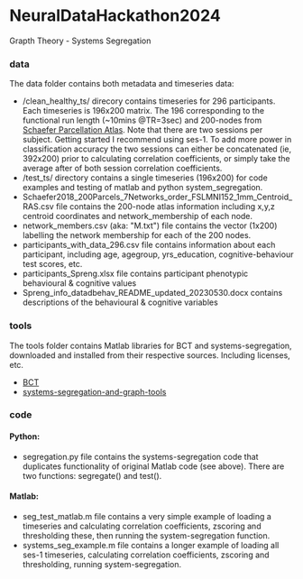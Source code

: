 # NeuralDataHackathon2024


Grapth Theory - Systems Segregation


### data

The data folder contains both metadata and timeseries data:
 - /clean_healthy_ts/ direcory contains timeseries for 296 participants. Each timeseries is 196x200 matrix. The 196 corresponding to the functional run length (~10mins @TR=3sec) and 200-nodes from [Schaefer Parcellation Atlas](https://github.com/ThomasYeoLab/CBIG/tree/master/stable_projects/brain_parcellation/Schaefer2018_LocalGlobal).
   Note that there are two sessions per subject. Getting started I recommend using ses-1. To add more power in classification accuracy the two sessions can either be concatenated (ie, 392x200) prior to calculating correlation coefficients, or simply take the average after of both session correlation coefficients.
 - /test_ts/ directory contains a single timeseries (196x200) for code examples and testing of matlab and python system_segregation.
 - Schaefer2018_200Parcels_7Networks_order_FSLMNI152_1mm_Centroid_RAS.csv file contains the 200-node atlas information including x,y,z centroid coordinates and network_membership of each node. 
 - network_members.csv (aka: "M.txt") file contains the vector (1x200) labelling the network membership for each of the 200 nodes.
 - participants_with_data_296.csv file contains information about each participant, including age, agegroup, yrs_education, cognitive-behaviour test scores, etc.
 - participants_Spreng.xlsx file contains participant phenotypic behavioural & cognitive values
 - Spreng_info_datadbehav_README_updated_20230530.docx contains descriptions of the behavioural & cognitive variables


### tools

The tools folder contains Matlab libraries for BCT and systems-segregation, downloaded and installed from their respective sources. Including licenses, etc.
- [BCT](https://sites.google.com/site/bctnet/)
- [systems-segregation-and-graph-tools]( https://github.com/mychan24/system-segregation-and-graph-tools) 


### code

#### Python:
  - segregation.py file contains the systems-segregation code that duplicates functionality of original Matlab code (see above). There are two functions: segregate() and test().

#### Matlab:
  - seg_test_matlab.m file contains a very simple example of loading a timeseries and calculating correlation coefficients, zscoring and thresholding these, then running the system-segregation function. 
  - systems_seg_example.m file contains a longer example of loading all ses-1 timeseries, calculating correlation coefficients, zscoring and thresholding, running system-segregation. 

